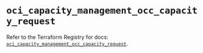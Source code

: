 # `oci_capacity_management_occ_capacity_request`

Refer to the Terraform Registry for docs: [`oci_capacity_management_occ_capacity_request`](https://registry.terraform.io/providers/oracle/oci/7.19.0/docs/resources/capacity_management_occ_capacity_request).
